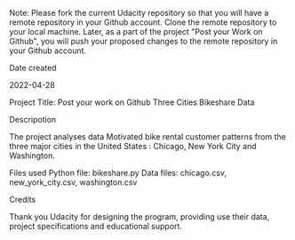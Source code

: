 Note: Please fork the current Udacity repository so that you will have a remote repository in your Github account. Clone the remote repository to your local machine. Later, as a part of the project "Post your Work on Github", you will push your proposed changes to the remote repository in your Github account.

Date created

2022-04-28

Project Title:
Post your work on Github
Three Cities Bikeshare Data

Descripotion

The project analyses data Motivated bike rental customer patterns from the three major cities in the United States : Chicago, New York City and Washington.

Files used
Python file: bikeshare.py
Data files: chicago.csv, new_york_city.csv, washington.csv

Credits

Thank you Udacity for designing the program, providing use their data, project specifications and educational support.
